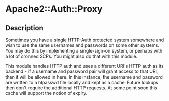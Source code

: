 Apache2::Auth::Proxy
====================

Description
-----------

Sometimes you have a single HTTP-Auth protected system somewhere and wish to use the same 
usernames and passwords on some other systems. You may do this by implementing a single-sign-on 
system, or perhaps with a lot of cronned SCPs. You might also do that with this module.


This module handles HTTP auth and uses a different URI's HTTP auth as its backend - if a username 
and password pair will grant access to that URI, then it will be allowed in here. In this instance, 
the username and password are written to a htpasswd file locally and kept as a cache. Future 
lookups then don't require the additional HTTP requests. At some point soon this cache will support 
the notion of expiry.
